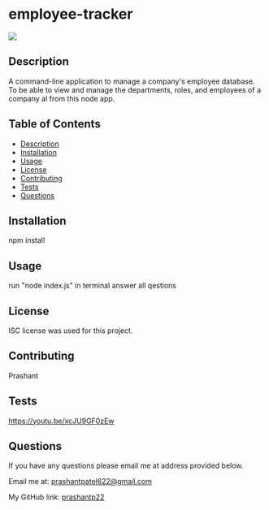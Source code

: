 # employee-tracker

<img src="https://img.shields.io/badge/license-ISC-blue"/>
    
  ## Description
  A command-line application to manage a company's employee database.  To be able to view and manage the departments, roles, and employees of a company al from this node app.
    
  ## Table of Contents
  - [Description](#description)
  - [Installation](#installation)
  - [Usage](#usage)
  - [License](#license)
  - [Contributing](#contributing)
  - [Tests](#tests)
  - [Questions](#questions)
    
  ## Installation
  npm install

  ## Usage
  run "node index.js" in terminal
  answer all qestions
    
  ## License
  ISC license was used for this project.

  ## Contributing
  Prashant

  ## Tests
 https://youtu.be/xcJU9GF0zEw
    
  ## Questions
  If you have any questions please email me at address provided below.
    
  Email me at: [prashantpatel622@gmail.com](prashantpatel622@gmail.com)

  My GitHub link: [prashantp22](https://github.com/prashantp22)